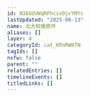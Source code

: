 ```yaml
---
id: N366UVWqRPhcsxDjcYMYc
lastUpdated: "2025-06-13"
name: 北大校徽原件
aliases: []
layer: 4
categoryId: cat_KRnRW8TN
tagIds: []
nsfw: false
parent: ""
relatedEntries: []
timelineEvents: []
titledLinks: []
---
```



